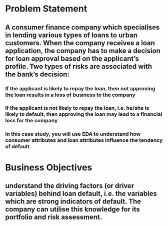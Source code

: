 # Problem Statement
## A consumer finance company which specialises in lending various types of loans to urban customers. When the company receives a loan application, the company has to make a decision for loan approval based on the applicant’s profile. Two types of risks are associated with the bank’s decision:

### If the applicant is likely to repay the loan, then not approving the loan results in a loss of business to the company

### If the applicant is not likely to repay the loan, i.e. he/she is likely to default, then approving the loan may lead to a financial loss for the company


### In this case study, you will use EDA to understand how consumer attributes and loan attributes influence the tendency of default.

# Business Objectives
## understand the driving factors (or driver variables) behind loan default, i.e. the variables which are strong indicators of default. The company can utilise this knowledge for its portfolio and risk assessment. 